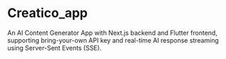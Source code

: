 # Creatico_app
An AI Content Generator App with Next.js backend and Flutter frontend, supporting bring-your-own API key and real-time AI response streaming using Server-Sent Events (SSE).
